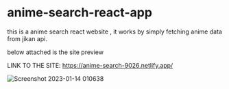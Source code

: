 # anime-search-react-app

this is a anime search react website , it works by simply fetching anime data from jikan api.


below attached is the site preview

LINK TO THE SITE: https://anime-search-9026.netlify.app/



![Screenshot 2023-01-14 010638](https://user-images.githubusercontent.com/91087103/212407440-03af9e86-0d36-45d5-9c00-afa8034ba5d3.png)
